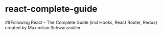 # react-complete-guide

##Following React - The Complete Guide (incl Hooks, React Router, Redux) created by Maximilian Schwarzmüller.